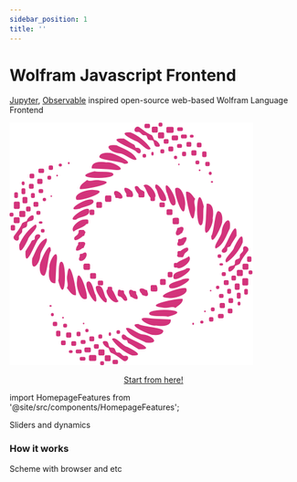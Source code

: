 ```yaml
---
sidebar_position: 1
title: ''
---
```

<h1 style={{'text-align': 'center'}}>Wolfram Javascript Frontend</h1>
<span style={{'text-align': 'center'}}> 

[Jupyter](https://jupyter.org), [Observable](https://observablehq.com) inspired open-source web-based Wolfram Language Frontend

</span>

<div style={{margin: 'auto', left: 0, right: 0, display: 'table', position: 'relative'}}> 

![](../imgs/logo.svg) 

</div>


<div align="center">

[Start from here!](instruction.md)

</div>

import HomepageFeatures from '@site/src/components/HomepageFeatures';

<HomepageFeatures />

Sliders and dynamics

<h3 style={{'text-align': 'center'}}>How it works</h3>
Scheme with browser and etc
